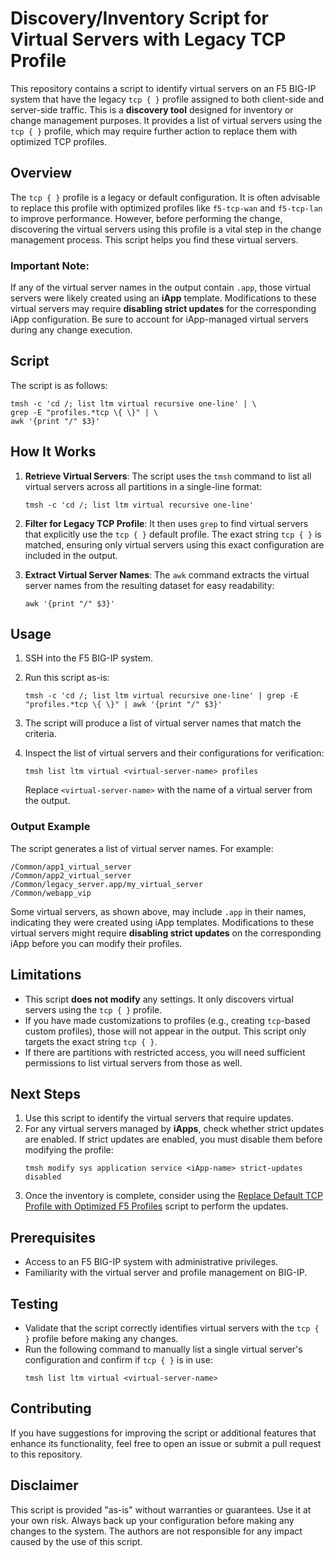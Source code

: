 # Discovery/Inventory Script for Virtual Servers with Legacy TCP Profile

This repository contains a script to identify virtual servers on an F5 BIG-IP system that have the legacy `tcp { }` profile assigned to both client-side and server-side traffic. This is a **discovery tool** designed for inventory or change management purposes. It provides a list of virtual servers using the `tcp { }` profile, which may require further action to replace them with optimized TCP profiles.

## Overview

The `tcp { }` profile is a legacy or default configuration. It is often advisable to replace this profile with optimized profiles like `f5-tcp-wan` and `f5-tcp-lan` to improve performance. However, before performing the change, discovering the virtual servers using this profile is a vital step in the change management process. This script helps you find these virtual servers.

### Important Note:
If any of the virtual server names in the output contain `.app`, those virtual servers were likely created using an **iApp** template. Modifications to these virtual servers may require **disabling strict updates** for the corresponding iApp configuration. Be sure to account for iApp-managed virtual servers during any change execution.

## Script

The script is as follows:

```shell
tmsh -c 'cd /; list ltm virtual recursive one-line' | \
grep -E "profiles.*tcp \{ \}" | \
awk '{print "/" $3}'
```

## How It Works

1. **Retrieve Virtual Servers**:
   The script uses the `tmsh` command to list all virtual servers across all partitions in a single-line format:
   ```shell
   tmsh -c 'cd /; list ltm virtual recursive one-line'
   ```

2. **Filter for Legacy TCP Profile**:
   It then uses `grep` to find virtual servers that explicitly use the `tcp { }` default profile. The exact string `tcp { }` is matched, ensuring only virtual servers using this exact configuration are included in the output.

3. **Extract Virtual Server Names**:
   The `awk` command extracts the virtual server names from the resulting dataset for easy readability:
   ```shell
   awk '{print "/" $3}'
   ```

## Usage

1. SSH into the F5 BIG-IP system.
2. Run this script as-is:
   ```shell
   tmsh -c 'cd /; list ltm virtual recursive one-line' | grep -E "profiles.*tcp \{ \}" | awk '{print "/" $3}'
   ```

3. The script will produce a list of virtual server names that match the criteria.

4. Inspect the list of virtual servers and their configurations for verification:
   ```shell
   tmsh list ltm virtual <virtual-server-name> profiles
   ```
   Replace `<virtual-server-name>` with the name of a virtual server from the output.

### Output Example

The script generates a list of virtual server names. For example:
```
/Common/app1_virtual_server
/Common/app2_virtual_server
/Common/legacy_server.app/my_virtual_server
/Common/webapp_vip
```

Some virtual servers, as shown above, may include `.app` in their names, indicating they were created using iApp templates. Modifications to these virtual servers might require **disabling strict updates** on the corresponding iApp before you can modify their profiles.

## Limitations

- This script **does not modify** any settings. It only discovers virtual servers using the `tcp { }` profile.
- If you have made customizations to profiles (e.g., creating `tcp`-based custom profiles), those will not appear in the output. This script only targets the exact string `tcp { }`.
- If there are partitions with restricted access, you will need sufficient permissions to list virtual servers from those as well.

## Next Steps

1. Use this script to identify the virtual servers that require updates.
2. For any virtual servers managed by **iApps**, check whether strict updates are enabled. If strict updates are enabled, you must disable them before modifying the profile:
   ```shell
   tmsh modify sys application service <iApp-name> strict-updates disabled
   ```
3. Once the inventory is complete, consider using the [Replace Default TCP Profile with Optimized F5 Profiles](legacy_tcp_profile_updateREADME.md) script to perform the updates.

## Prerequisites

- Access to an F5 BIG-IP system with administrative privileges.
- Familiarity with the virtual server and profile management on BIG-IP.

## Testing

- Validate that the script correctly identifies virtual servers with the `tcp { }` profile before making any changes.
- Run the following command to manually list a single virtual server's configuration and confirm if `tcp { }` is in use:
  ```shell
  tmsh list ltm virtual <virtual-server-name>
  ```

## Contributing

If you have suggestions for improving the script or additional features that enhance its functionality, feel free to open an issue or submit a pull request to this repository.

## Disclaimer

This script is provided "as-is" without warranties or guarantees. Use it at your own risk. Always back up your configuration before making any changes to the system. The authors are not responsible for any impact caused by the use of this script.